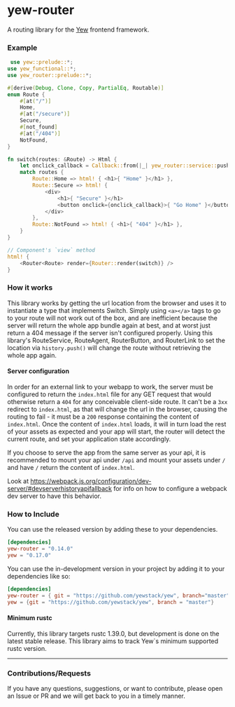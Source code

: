 # yew-router

A routing library for the [Yew](https://github.com/yewstack/yew) frontend framework.

### Example

```rust
 use yew::prelude::*;
use yew_functional::*;
use yew_router::prelude::*;

#[derive(Debug, Clone, Copy, PartialEq, Routable)]
enum Route {
    #[at("/")]
    Home,
    #[at("/secure")]
    Secure,
    #[not_found]
    #[at("/404")]
    NotFound,
}

fn switch(routes: &Route) -> Html {
    let onclick_callback = Callback::from(|_| yew_router::service::push(Route::Home, None));
    match routes {
        Route::Home => html! { <h1>{ "Home" }</h1> },
        Route::Secure => html! {
            <div>
                <h1>{ "Secure" }</h1>
                <button onclick={onclick_callback}>{ "Go Home" }</button>
            </div>
        },
        Route::NotFound => html! { <h1>{ "404" }</h1> },
    }
}

// Component's `view` method
html! {
    <Router<Route> render={Router::render(switch)} />
}
```

### How it works

This library works by getting the url location from the browser and uses it to instantiate a type that implements Switch.
Simply using `<a></a>` tags to go to your route will not work out of the box, and are inefficient because the server will return the whole app bundle again at best, and at worst just return a 404 message if the server isn't configured properly.
Using this library's RouteService, RouteAgent, RouterButton, and RouterLink to set the location via `history.push()` will change the route without retrieving the whole app again.

#### Server configuration

In order for an external link to your webapp to work, the server must be configured to return the `index.html` file for any GET request that would otherwise return a `404` for any conceivable client-side route.
It can't be a `3xx` redirect to `index.html`, as that will change the url in the browser, causing the routing to fail - it must be a `200` response containing the content of `index.html`.
Once the content of `index.html` loads, it will in turn load the rest of your assets as expected and your app will start, the router will detect the current route, and set your application state accordingly.

If you choose to serve the app from the same server as your api, it is recommended to mount your api under `/api` and mount your assets under `/` and have `/` return the content of `index.html`.

Look at https://webpack.js.org/configuration/dev-server/#devserverhistoryapifallback for info on how to configure a webpack dev server to have this behavior.

### How to Include

You can use the released version by adding these to your dependencies.

```toml
[dependencies]
yew-router = "0.14.0"
yew = "0.17.0"
```

You can use the in-development version in your project by adding it to your dependencies like so:

```toml
[dependencies]
yew-router = { git = "https://github.com/yewstack/yew", branch="master" }
yew = {git = "https://github.com/yewstack/yew", branch = "master"}
```

#### Minimum rustc

Currently, this library targets rustc 1.39.0, but development is done on the latest stable release.
This library aims to track Yew`s minimum supported rustc version.

---

### Contributions/Requests

If you have any questions, suggestions, or want to contribute, please open an Issue or PR and we will get back to you in a timely manner.
